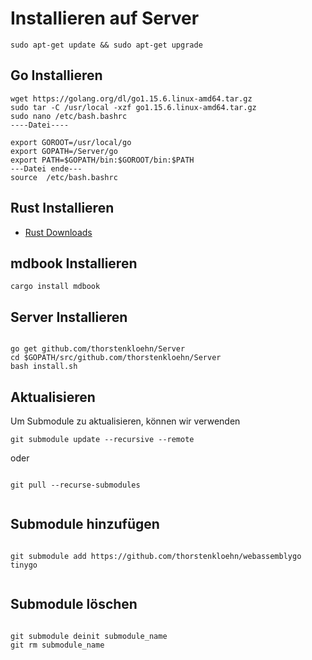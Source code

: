 # Installieren auf Server

```
sudo apt-get update && sudo apt-get upgrade
```
## Go Installieren
```
wget https://golang.org/dl/go1.15.6.linux-amd64.tar.gz
sudo tar -C /usr/local -xzf go1.15.6.linux-amd64.tar.gz
sudo nano /etc/bash.bashrc
----Datei----

export GOROOT=/usr/local/go
export GOPATH=/Server/go
export PATH=$GOPATH/bin:$GOROOT/bin:$PATH
---Datei ende---
source  /etc/bash.bashrc
```

## Rust Installieren

* [Rust Downloads](https://www.rust-lang.org/tools/install)

## mdbook Installieren

```
cargo install mdbook

```

## Server Installieren

```

go get github.com/thorstenkloehn/Server
cd $GOPATH/src/github.com/thorstenkloehn/Server
bash install.sh

```

## Aktualisieren

Um Submodule zu aktualisieren, können wir verwenden

```
git submodule update --recursive --remote
```

oder

```

git pull --recurse-submodules


```

## Submodule hinzufügen

```

git submodule add https://github.com/thorstenkloehn/webassemblygo tinygo


```

## Submodule löschen

```

git submodule deinit submodule_name
git rm submodule_name


```

